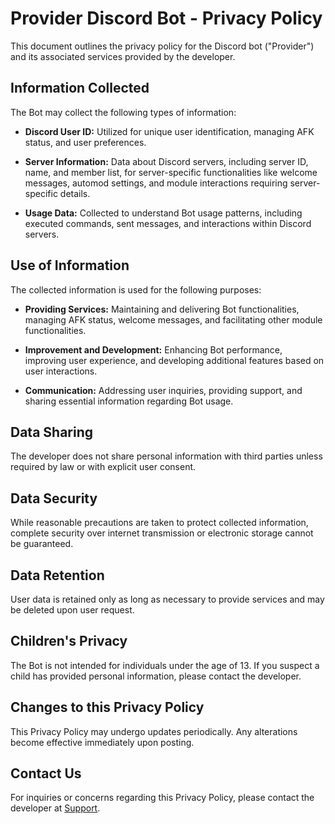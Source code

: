 # Provider Discord Bot - Privacy Policy

This document outlines the privacy policy for the Discord bot ("Provider") and its associated services provided by the developer.

## Information Collected

The Bot may collect the following types of information:

- **Discord User ID:** Utilized for unique user identification, managing AFK status, and user preferences.

- **Server Information:** Data about Discord servers, including server ID, name, and member list, for server-specific functionalities like welcome messages, automod settings, and module interactions requiring server-specific details.

- **Usage Data:** Collected to understand Bot usage patterns, including executed commands, sent messages, and interactions within Discord servers.

## Use of Information

The collected information is used for the following purposes:

- **Providing Services:** Maintaining and delivering Bot functionalities, managing AFK status, welcome messages, and facilitating other module functionalities.

- **Improvement and Development:** Enhancing Bot performance, improving user experience, and developing additional features based on user interactions.

- **Communication:** Addressing user inquiries, providing support, and sharing essential information regarding Bot usage.

## Data Sharing

The developer does not share personal information with third parties unless required by law or with explicit user consent.

## Data Security

While reasonable precautions are taken to protect collected information, complete security over internet transmission or electronic storage cannot be guaranteed.

## Data Retention

User data is retained only as long as necessary to provide services and may be deleted upon user request.

## Children's Privacy

The Bot is not intended for individuals under the age of 13. If you suspect a child has provided personal information, please contact the developer.

## Changes to this Privacy Policy

This Privacy Policy may undergo updates periodically. Any alterations become effective immediately upon posting.

## Contact Us

For inquiries or concerns regarding this Privacy Policy, please contact the developer at [Support](https://discord.gg/axPg7RKCEP).
